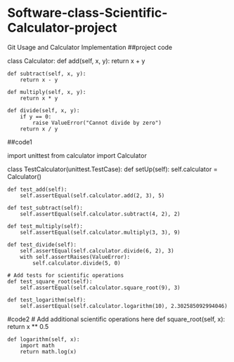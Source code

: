 # Software-class-Scientific-Calculator-project
Git Usage and Calculator Implementation
##project code

class Calculator:
    def add(self, x, y):
        return x + y

    def subtract(self, x, y):
        return x - y

    def multiply(self, x, y):
        return x * y

    def divide(self, x, y):
        if y == 0:
            raise ValueError("Cannot divide by zero")
        return x / y

##code1

import unittest
from calculator import Calculator

class TestCalculator(unittest.TestCase):
    def setUp(self):
        self.calculator = Calculator()

    def test_add(self):
        self.assertEqual(self.calculator.add(2, 3), 5)

    def test_subtract(self):
        self.assertEqual(self.calculator.subtract(4, 2), 2)

    def test_multiply(self):
        self.assertEqual(self.calculator.multiply(3, 3), 9)

    def test_divide(self):
        self.assertEqual(self.calculator.divide(6, 2), 3)
        with self.assertRaises(ValueError):
            self.calculator.divide(5, 0)

    # Add tests for scientific operations
    def test_square_root(self):
        self.assertEqual(self.calculator.square_root(9), 3)

    def test_logarithm(self):
        self.assertEqual(self.calculator.logarithm(10), 2.302585092994046)

#code2
    # Add additional scientific operations here
    def square_root(self, x):
        return x ** 0.5

    def logarithm(self, x):
        import math
        return math.log(x)
